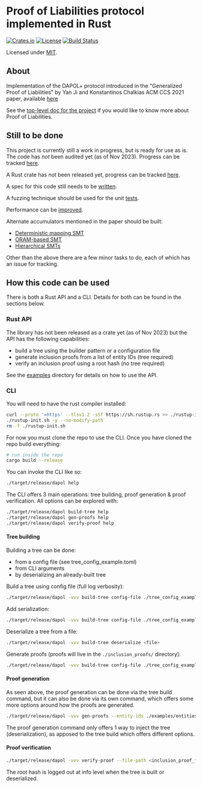 # Proof of Liabilities protocol implemented in Rust

[![Crates.io](https://img.shields.io/crates/v/dapol?style=flat-square)](https://crates.io/crates/dapol)
[![License](https://img.shields.io/badge/license-MIT-blue?style=flat-square)](LICENSE)
[![Build Status](https://img.shields.io/github/actions/workflow/status/silversixpence-crypto/dapol/ci.yml?branch=main&style=flat-square)](https://github.com/silversixpence-crypto/dapol/actions/workflows/ci.yml?query=branch%3Amain)

Licensed under [MIT](LICENSE).

## About

Implementation of the DAPOL+ protocol introduced in the "Generalized Proof of Liabilities" by Yan Ji and Konstantinos Chalkias ACM CCS 2021 paper, available [here](https://eprint.iacr.org/2021/1350)

See the [top-level doc for the project](https://hackmd.io/p0dy3R0RS5qpm3sX-_zreA) if you would like to know more about Proof of Liabilities.

## Still to be done

This project is currently still a work in progress, but is ready for
use as is. The code has _not_ been audited yet (as of Nov 2023). Progress can be tracked [here](https://github.com/silversixpence-crypto/dapol/issues/91).

A Rust crate has not been released yet, progress can be tracked [here](https://github.com/silversixpence-crypto/dapol/issues/13).

A spec for this code still needs to be [written](https://github.com/silversixpence-crypto/dapol/issues/17).

A fuzzing technique should be used for the unit [tests](https://github.com/silversixpence-crypto/dapol/issues/46).

Performance can be [improved](https://github.com/silversixpence-crypto/dapol/issues/44).

Alternate accumulators mentioned in the paper should be built:
- [Deterministic mapping SMT](https://github.com/silversixpence-crypto/dapol/issues/9)
- [ORAM-based SMT](https://github.com/silversixpence-crypto/dapol/issues/8)
- [Hierarchical SMTs](https://github.com/silversixpence-crypto/dapol/issues/7)

Other than the above there are a few minor tasks to do, each of which has an issue for tracking.

## How this code can be used

There is both a Rust API and a CLI. Details for both can be found in the sections below.

### Rust API

The library has not been released as a crate yet (as of Nov 2023) but the API has the following capabilities:
- build a tree using the builder pattern or a configuration file
- generate inclusion proofs from a list of entity IDs (tree required)
- verify an inclusion proof using a root hash (no tree required)

See the [examples](https://github.com/silversixpence-crypto/dapol/examples) directory for details on how to use the API.

### CLI

You will need to have the rust compiler installed:
```bash
curl --proto '=https' --tlsv1.2 -sSf https://sh.rustup.rs >> ./rustup-init.sh
./rustup-init.sh -y --no-modify-path
rm -f ./rustup-init.sh
```

For now you must clone the repo to use the CLI. Once you have cloned the repo build everything:
```bash
# run inside the repo
cargo build --release
```

You can invoke the CLI like so:
```bash
./target/release/dapol help
```

The CLI offers 3 main operations: tree building, proof generation & proof verification. All options can be explored with:
```bash
./target/release/dapol build-tree help
./target/release/dapol gen-proofs help
./target/release/dapol verify-proof help
```

#### Tree building

Building a tree can be done:
- from a config file (see tree_config_example.toml)
- from CLI arguments
- by deserializing an already-built tree

Build a tree using config file (full log verbosity):
```bash
./target/release/dapol -vvv build-tree config-file ./tree_config_example.toml
```

Add serialization:
```bash
./target/release/dapol -vvv build-tree config-file ./tree_config_example.toml --serialize .
```

Deserialize a tree from a file:
```bash
./target/release/dapol -vvv build-tree deserialize <file>
```

Generate proofs (proofs will live in the `./inclusion_proofs/` directory):
```bash
./target/release/dapol -vvv build-tree config-file ./tree_config_example.toml --gen-proofs ./examples/entities_example.csv
```

#### Proof generation

As seen above, the proof generation can be done via the tree build command, but it can also be done via its own command, which offers some more options around how the proofs are generated.

```bash
./target/release/dapol -vvv gen-proofs --entity-ids ./examples/entities_example.csv --tree-file <serialized_tree_file>
```

The proof generation command only offers 1 way to inject the tree (deserialization), as apposed to the tree build which offers different options.

#### Proof verification

```bash
./target/release/dapol -vvv verify-proof --file-path <inclusion_proof_file> --root-hash <hash>
```

The root hash is logged out at info level when the tree is built or deserialized.


